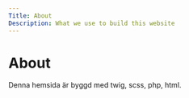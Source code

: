 ```yaml
---
Title: About
Description: What we use to build this website
---
```


<div class="main-h1">
<h1>About</h1>
</div>
<div class="main-content">
<p>
Denna hemsida är byggd med twig, scss, php, html.  
</p>
</div>